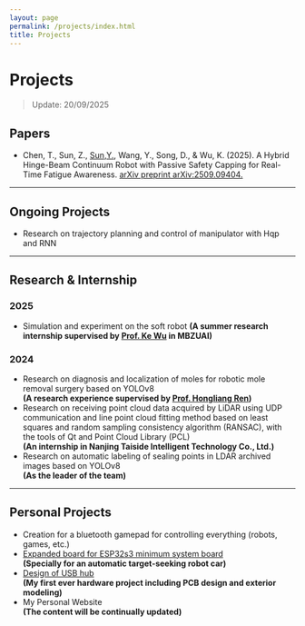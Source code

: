 ```yaml
---
layout: page
permalink: /projects/index.html
title: Projects
---
```


# Projects
> Update: 20/09/2025

## Papers
- Chen, T., Sun, Z., <u>Sun,Y.</u>, Wang, Y., Song, D., & Wu, K. (2025). A Hybrid Hinge-Beam Continuum Robot with Passive Safety Capping for Real-Time Fatigue Awareness. [arXiv preprint arXiv:2509.09404.](https://doi.org/10.48550/arXiv.2509.09404)
<!-- - [<u>Sun,Y.</u> (2024). Research on Diagnosis and Localization of Moles for Robotic Mole Removal Surgery Based on YOLO. Applied and Computational Engineering,111,105-113.](https://doi.org/10.54254/2755-2721/111/2024CH0117) -->

---

## Ongoing Projects
- Research on trajectory planning and control of manipulator with Hqp and RNN
---

## Research & Internship
### 2025
- Simulation and experiment on the soft robot
**(A summer research internship supervised by [Prof. Ke Wu](https://scholar.google.com/citations?user=UOd1SfAAAAAJ&hl=en&oi=sra) in MBZUAI)**

### 2024
- Research on diagnosis and localization of moles for robotic mole removal surgery based on YOLOv8<br>**(A research experience supervised by [Prof. Hongliang Ren](https://scholar.google.com/citations?user=rcF7N44AAAAJ&hl=en))**
- Research on receiving point cloud data acquired by LiDAR using UDP communication and line point cloud fitting method based on least squares and random sampling consistency algorithm (RANSAC), with the tools of Qt and Point Cloud Library (PCL) <br>**(An internship in Nanjing Taiside Intelligent Technology Co., Ltd.)**
- Research on automatic labeling of sealing points in LDAR archived images based on YOLOv8<br>**(As the leader of the team)**

---
## Personal Projects
- Creation for a bluetooth gamepad for controlling everything (robots, games, etc.)
- [Expanded board for ESP32s3 minimum system board](https://github.com/FrankYanhanSun/ESP32_Expanded_Board)<br>**(Specially for an automatic target-seeking robot car)**
- [Design of USB hub](https://github.com/FrankYanhanSun/USBhub)<br>**(My first ever hardware project including PCB design and exterior modeling)**
- My Personal Website <br>**(The content will be continually updated)**